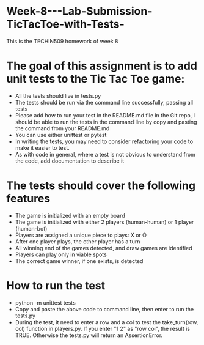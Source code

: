 # Week-8---Lab-Submission-TicTacToe-with-Tests-
This is the TECHIN509 homework of week 8

# The goal of this assignment is to add unit tests to the Tic Tac Toe game:

- All the tests should live in tests.py
- The tests should be run via the command line successfully, passing all tests
- Please add how to run your test in the README.md file in the Git repo, I should be able to run the tests in the command line by copy and pasting the command from your README.md
- You can use either unittest or pytest
- In writing the tests, you may need to consider refactoring your code to make it easier to test.
- As with code in general, where a test is not obvious to understand from the code, add documentation to describe it

# The tests should cover the following features

- The game is initialized with an empty board
- The game is initialized with either 2 players (human-human) or 1 player (human-bot)
- Players are assigned a unique piece to plays: X or O
- After one player plays, the other player has a turn
- All winning end of the games detected, and draw games are identified
- Players can play only in viable spots
- The correct game winner, if one exists, is detected

# How to run the test
- python -m unittest tests
- Copy and paste the above code to command line, then enter to run the tests.py
- During the test, it need to enter a row and a col to test the take_turn(row, col) function in players.py. If you enter "1 2" as "row col", the result is TRUE. Otherwise the tests.py will return an AssertionError.